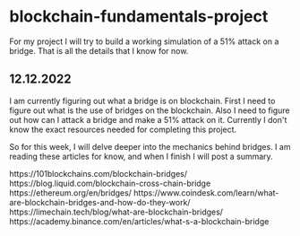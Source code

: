 # blockchain-fundamentals-project

For my project I will try to build a working simulation of a 51% attack on a bridge. That is all the details that I know for now.

## 12.12.2022
I am currently figuring out what a bridge is on blockchain. First I need to figure out what is the use of bridges on the blockchain. Also I need to figure out how can I attack a bridge and make a 51% attack on it. Currently I don't know the exact resources needed for completing this project.

So for this week, I will delve deeper into the mechanics behind bridges. I am reading these articles for know, and when I finish I will post a summary.

<link>https://101blockchains.com/blockchain-bridges/</link>

<link>https://blog.liquid.com/blockchain-cross-chain-bridge</link>

<link>https://ethereum.org/en/bridges/</link>

<link>https://www.coindesk.com/learn/what-are-blockchain-bridges-and-how-do-they-work/</link>

<link>https://limechain.tech/blog/what-are-blockchain-bridges/</link>

<link>https://academy.binance.com/en/articles/what-s-a-blockchain-bridge</link>
